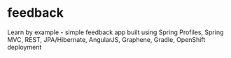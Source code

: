 feedback
========

Learn by example - simple feedback app built using Spring Profiles, Spring MVC, REST, JPA/Hibernate, AngularJS, Graphene, Gradle, OpenShift deployment
